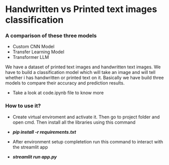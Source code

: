# Handwritten vs Printed text images classification
### A comparison of these three models
- Custom CNN Model
- Transfer Learning Model
- Transformer LLM

We have a dataset of printed text images and handwritten text images. We have to build a classification model which will take an image and will tell whether i has handwritten or printed text on it. Basically we have build three models to compare their accuracy and prediction results.

- Take a look at code.ipynb file to know more

### How to use it?
- Create virtual enviroment and activate it. Then go to project folder and open cmd. Then install all the libraries using this command
- ***pip install -r requirements.txt***

- After environment setup completetion run this command to interact with the streamlit app
- ***streamlit run app.py***
